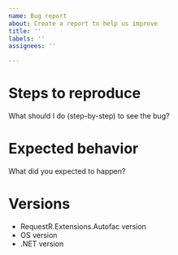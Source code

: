 ```yaml
---
name: Bug report
about: Create a report to help us improve
title: ''
labels: ''
assignees: ''

---
```


# Steps to reproduce
What should I do (step-by-step) to see the bug?

# Expected behavior
What did you expected to happen?

# Versions
- RequestR.Extensions.Autofac version
- OS version
- .NET version